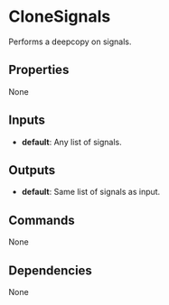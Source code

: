 CloneSignals
============

Performs a deepcopy on signals.

Properties
----------
None

Inputs
------
- **default**:  Any list of signals.

Outputs
-------
- **default**:  Same list of signals as input.

Commands
--------
None

Dependencies
------------
None
